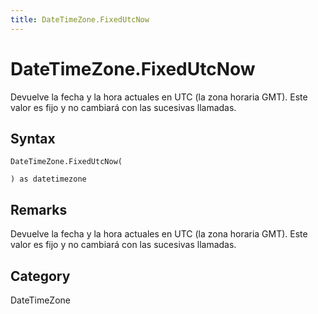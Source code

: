 ```yaml
---
title: DateTimeZone.FixedUtcNow
---
```


# DateTimeZone.FixedUtcNow


Devuelve la fecha y la hora actuales en UTC (la zona horaria GMT). Este valor es fijo y no cambiará con las sucesivas llamadas.


## Syntax

```powerquery
DateTimeZone.FixedUtcNow(

) as datetimezone
```


## Remarks

Devuelve la fecha y la hora actuales en UTC (la zona horaria GMT). Este valor es fijo y no cambiará con las sucesivas llamadas.



## Category
DateTimeZone
